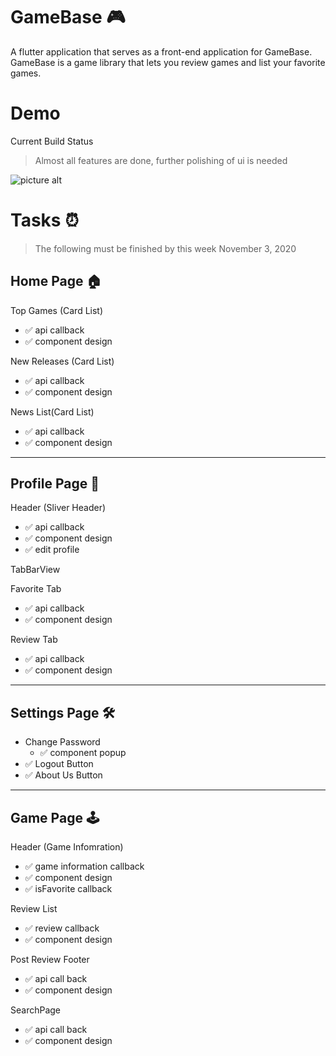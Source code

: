 # GameBase 🎮 #

A flutter application that serves as a front-end application for GameBase.
GameBase is a game library that lets you review games and list your favorite games.

# Demo #
Current Build Status 
> Almost all features are done, further polishing of ui is needed

![picture alt](https://github.com/jairusmingua/gamebase/blob/master/images/demo.gif?raw=true "Title is optional")

# Tasks ⏰ #
> The following must be finished by this week November 3, 2020
## Home Page 🏠 ##

Top Games (Card List)

* ✅ api callback
* ✅ component design 
        
New Releases (Card List)

* ✅ api callback
* ✅ component design 

News List(Card List)

* ✅ api callback
* ✅ component design

- - -
## Profile Page 🧑 ##
Header (Sliver Header)

* ✅ api callback 
* ✅ component design
* ✅ edit profile
    
TabBarView
        
Favorite Tab
* ✅ api callback
* ✅ component design

Review Tab
* ✅ api callback
* ✅ component design

- - -
## Settings Page 🛠 ##

*  Change Password
    * ✅ component popup
* ✅ Logout Button
* ✅ About Us Button

- - -
## Game Page 🕹 ##

Header (Game Infomration)
* ✅ game information callback
* ✅ component design
* ✅ isFavorite callback

Review List
* ✅ review callback
* ✅ component design

Post Review Footer
* ✅ api call back
* ✅ component design
        
  
SearchPage
* ✅ api call back
* ✅ component design
